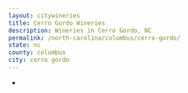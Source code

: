 ```yaml
---
layout: citywineries
title: Cerro Gordo Wineries
description: Wineries in Cerro Gordo, NC
permalink: /north-carolina/columbus/cerro-gordo/
state: nc
county: columbus
city: cerro gordo
---
```

-
